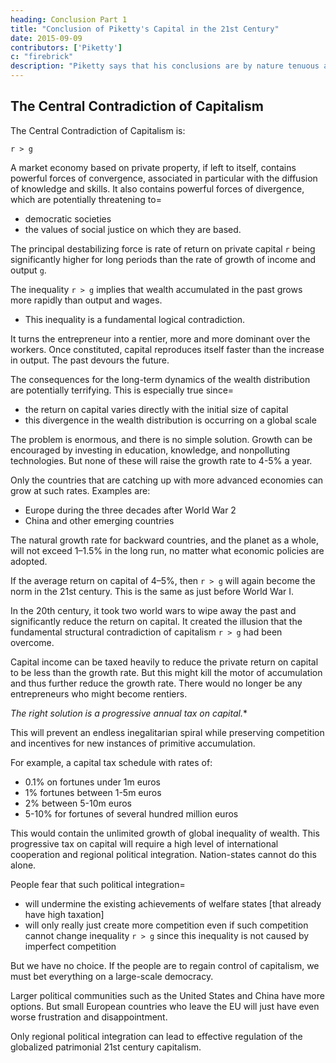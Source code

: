 ```yaml
---
heading: Conclusion Part 1
title: "Conclusion of Piketty's Capital in the 21st Century"
date: 2015-09-09
contributors: ['Piketty']
c: "firebrick"
description: "Piketty says that his conclusions are by nature tenuous and deserve to be questioned and debated."
---
```


<!-- I have presented the current state of our historical knowledge concerning the dynamics of the distribution of wealth and income since the eighteenth century, and I have attempted to draw from this knowledge whatever lessons can be drawn for the century ahead.

The sources on which this book draws are more extensive than any previous author has assembled, but they remain imperfect and incomplete. All of my conclusions are by nature tenuous and deserve to be questioned and debated. It is not the purpose of social science research to produce mathematical certainties that can substitute for open, democratic debate in which all shades of opinion are represented. -->

## The Central Contradiction of Capitalism

The Central Contradiction of Capitalism is:

`r > g`


A market economy based on private property, if left to itself, contains powerful forces of convergence, associated in particular with the diffusion of knowledge and skills. It also contains powerful forces of divergence, which are potentially threatening to= 
- democratic societies 
- the values of social justice on which they are based.

The principal destabilizing force is rate of return on private capital `r` being significantly higher for long periods than the rate of growth of income and output `g`.

The inequality `r > g` implies that wealth accumulated in the past grows more rapidly than output and wages. 
- This inequality is a fundamental logical contradiction. 

It turns the entrepreneur into a rentier, more and more dominant over the workers. Once constituted, capital reproduces itself faster than the increase in output. The past devours the future.

The consequences for the long-term dynamics of the wealth distribution are potentially terrifying. This is especially true since= 
- the return on capital varies directly with the initial size of capital
- this divergence in the wealth distribution is occurring on a global scale

The problem is enormous, and there is no simple solution. Growth can be encouraged by investing in education, knowledge, and nonpolluting technologies. But none of these will raise the growth rate to 4-5% a year. 

Only the countries that are catching up with more advanced economies can grow at such rates. Examples are: 
- Europe during the three decades after World War 2
- China and other emerging countries  

<!-- For countries at the world technological frontier—and thus ultimately for the planet as a whole—there is ample reason to believe that the  -->

The natural growth rate <!-- for backward countries, and --> for backward countries, and the planet as a whole, will not exceed 1–1.5% in the long run, no matter what economic policies are adopted.

If the average return on capital of 4–5%, then `r > g` will again become the norm in the 21st century. This is the same as just before World War I. 

In the 20th century, <!-- , as it had been throughout history until the eve of . In the twentieth century --> it took two world wars to wipe away the past and significantly reduce the return on capital. It created the illusion that the fundamental structural contradiction of capitalism `r > g` had been overcome.

Capital income can be taxed heavily to reduce the private return on capital to be less than the growth rate. But this might <!-- But if one did that indiscriminately and heavy-handedly, one would risk --> kill the motor of accumulation and thus further reduce the growth rate. There would no longer be any entrepreneurs who might become <!-- would then no longer have the time to turn into --> rentiers. <!-- , since there would be no more entrepreneurs. -->

**The right solution is a progressive annual tax on capital*.** 



This will prevent an endless inegalitarian spiral while preserving competition and incentives for new instances of primitive accumulation. 

For example, a capital tax schedule with rates of:
- 0.1% on fortunes under 1m euros
- 1% fortunes between 1-5m euros
- 2% between 5-10m euros
- 5-10% for fortunes of several hundred million euros

This would contain the unlimited growth of global inequality of wealth. <!-- , which is currently increasing at a rate that cannot be sustained in the long run and that ought to worry even the most fervent champions of the self-regulated market. -->  <!-- Historical experience shows, moreover, that such immense inequalities of wealth have little to do with the entrepreneurial spirit and are of no use in promoting growth. Nor are they of any “common utility,” to borrow the nice expression from the 1789 Declaration of the Rights of Man and the Citizen with which I began this book. --> This progressive tax on capital will require a high level of international cooperation and regional political integration. Nation-states cannot do this alone. 

People fear that such political integration= 
- will undermine the existing achievements of welfare states [that already have high taxation]
- will only really just create more competition even if such competition cannot change inequality `r > g` since this inequality is not caused by imperfect competition

<!-- It is not within the reach of the nation-states in which earlier social compromises were hammered out. Many people worry that moving toward greater cooperation and political integration within, say, the European Union only undermines existing achievements (starting with the social states that the various countries of Europe constructed in response to the shocks of the twentieth century) without constructing anything new other than a vast market predicated on ever purer and more perfect competition.  -->

<!-- Yet pure and perfect competition cannot alter the inequality r > g, which is not the consequence of any market “imperfection.” On the contrary. Although the risk is real, I do not see any genuine  -->

But we have no choice. If the people are to regain control of capitalism, we must bet everything on a large-scale democracy. 

<!-- —and in Europe, democracy on a European scale.  -->

Larger political communities such as the United States and China have more options. But small European countries who leave the EU will just have even worse frustration and disappointment.

<!--  national withdrawal can only lead to  than currently exists with the European Union.  -->

<!-- The nation-state is still the right level at which to modernize any number of social and fiscal policies and to develop new forms of governance and shared ownership intermediate between public and private ownership, which is one of the major challenges for the century ahead. But  -->

Only regional political integration can lead to effective regulation of the globalized patrimonial 21st century capitalism.

<!-- For a Political and Historical Economics

I would like to conclude with a few words about economics and social science. As I made clear in the introduction, I see  -->
